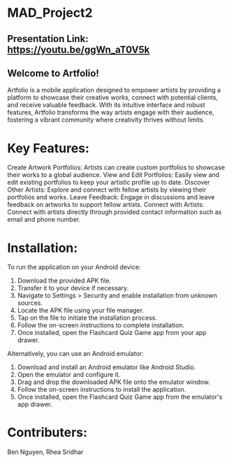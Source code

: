 # MAD_Project2
## Presentation Link: https://youtu.be/ggWn_aT0V5k

## Welcome to Artfolio!

Artfolio is a mobile application designed to empower artists by providing a platform to showcase their creative works, connect with potential clients, and receive valuable feedback. With its intuitive interface and robust features, Artfolio transforms the way artists engage with their audience, fostering a vibrant community where creativity thrives without limits.

# Key Features: 
Create Artwork Portfolios: Artists can create custom portfolios to showcase their works to a global audience.
View and Edit Portfolios: Easily view and edit existing portfolios to keep your artistic profile up to date.
Discover Other Artists: Explore and connect with fellow artists by viewing their portfolios and works.
Leave Feedback: Engage in discussions and leave feedback on artworks to support fellow artists.
Connect with Artists: Connect with artists directly through provided contact information such as email and phone number.

# Installation:
To run the application on your Android device:

1. Download the provided APK file.
2. Transfer it to your device if necessary.
3. Navigate to Settings > Security and enable installation from unknown sources.
4. Locate the APK file using your file manager.
5. Tap on the file to initiate the installation process.
6. Follow the on-screen instructions to complete installation.
7. Once installed, open the Flashcard Quiz Game app from your app drawer.

Alternatively, you can use an Android emulator:

1. Download and install an Android emulator like Android Studio.
2. Open the emulator and configure it.
3. Drag and drop the downloaded APK file onto the emulator window.
4. Follow the on-screen instructions to install the application.
5. Once installed, open the Flashcard Quiz Game app from the emulator's app drawer.

# Contributers: 
Ben Nguyen, 
Rhea Sridhar

